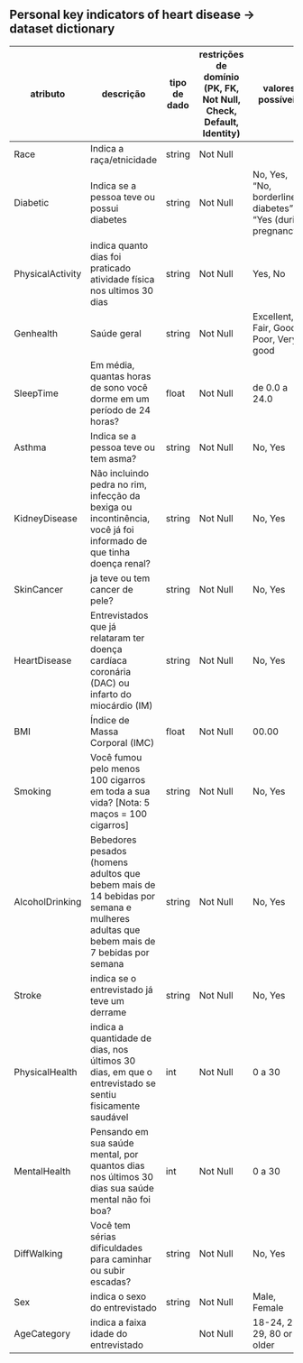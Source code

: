 ## Personal key indicators of heart disease → dataset dictionary

| atributo | descrição | tipo de dado | restrições de domínio (PK, FK, Not Null, Check, Default, Identity) | valores possíveis | tamanho | campo verificado |
| --- | --- | --- | --- | --- | --- | --- |
| Race | Indica a raça/etnicidade  | string | Not Null |  |  | ✅ |
| Diabetic | Indica se a pessoa teve ou possui diabetes | string | Not Null | No, Yes, “No, borderline diabetes”, “Yes (during pregnancy)” |  | ✅ |
| PhysicalActivity | indica quanto dias foi praticado atividade física nos ultimos 30 dias | string | Not Null | Yes, No | 3 | ✅ |
| Genhealth | Saúde geral | string | Not Null | Excellent, Fair, Good, Poor, Very good | 9 | ✅ |
| SleepTime | Em média, quantas horas de sono você dorme em um período de 24 horas? | float | Not Null | de 0.0 a 24.0 |  | ✅ |
| Asthma | Indica se a pessoa teve ou tem asma? | string | Not Null | No, Yes |  | ✅ |
| KidneyDisease | Não incluindo pedra no rim, infecção da bexiga ou incontinência, você já foi informado de que tinha doença renal? | string | Not Null | No, Yes |  | ✅ |
| SkinCancer | ja teve ou tem cancer de pele? | string | Not Null | No, Yes | 3 | ✅ |
| HeartDisease | Entrevistados que já relataram ter doença cardíaca coronária (DAC) ou infarto do miocárdio (IM) | string | Not Null | No, Yes | 3 | ✅ |
| BMI | Índice de Massa Corporal (IMC) | float | Not Null | 00.00 | 4 | ✅ |
| Smoking | Você fumou pelo menos 100 cigarros em toda a sua vida? [Nota: 5 maços = 100 cigarros] | string | Not Null | No, Yes | 3 | ✅ |
| AlcoholDrinking | Bebedores pesados (homens adultos que bebem mais de 14 bebidas por semana e mulheres adultas que bebem mais de 7 bebidas por semana | string | Not Null | No, Yes | 3 | ✅ |
| Stroke | indica se o entrevistado já teve um derrame | string | Not Null | No, Yes | 3 | ✅ |
| PhysicalHealth | indica a quantidade de dias, nos últimos 30 dias, em que o entrevistado se sentiu fisicamente saudável | int | Not Null | 0 a 30 | 3 | ✅ |
| MentalHealth | Pensando em sua saúde mental, por quantos dias nos últimos 30 dias sua saúde mental não foi boa? | int | Not Null | 0 a 30 |  | ✅ |
| DiffWalking | Você tem sérias dificuldades para caminhar ou subir escadas? | string | Not Null | No, Yes | 3 | ✅ |
| Sex | indica o sexo do entrevistado | string | Not Null | Male, Female |  | ✅ |
| AgeCategory | indica a faixa idade do entrevistado |  | Not Null | 18-24, 25-29, 80 or older |  | ✅ |